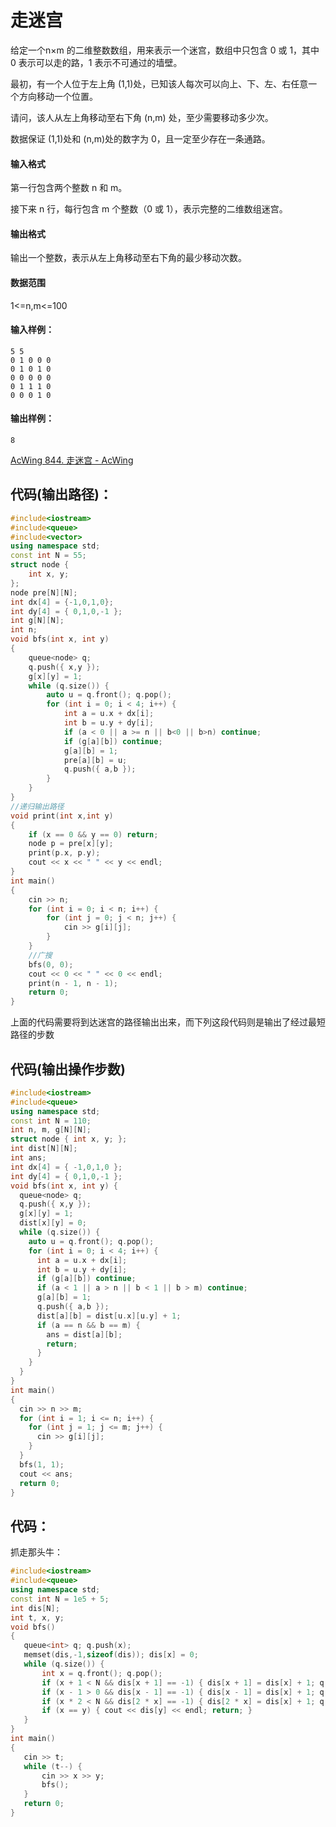 # 走迷宫

给定一个n×m 的二维整数数组，用来表示一个迷宫，数组中只包含 0 或 1，其中 0 表示可以走的路，1 表示不可通过的墙壁。

最初，有一个人位于左上角 (1,1)处，已知该人每次可以向上、下、左、右任意一个方向移动一个位置。

请问，该人从左上角移动至右下角 (n,m) 处，至少需要移动多少次。

数据保证 (1,1)处和 (n,m)处的数字为 0，且一定至少存在一条通路。

#### 输入格式

第一行包含两个整数 n 和 m。

接下来 n 行，每行包含 m 个整数（0 或 1），表示完整的二维数组迷宫。

#### 输出格式

输出一个整数，表示从左上角移动至右下角的最少移动次数。

#### 数据范围

1<=n,m<=100

#### 输入样例：

```
5 5
0 1 0 0 0
0 1 0 1 0
0 0 0 0 0
0 1 1 1 0
0 0 0 1 0
```

#### 输出样例：

```
8
```





[AcWing 844. 走迷宫 - AcWing](https://www.acwing.com/activity/content/problem/content/907/)

 ## 代码(输出路径)：

```cpp
#include<iostream>
#include<queue>
#include<vector>
using namespace std;
const int N = 55;
struct node {
	int x, y;
};
node pre[N][N];
int dx[4] = {-1,0,1,0};
int dy[4] = { 0,1,0,-1 };
int g[N][N];
int n;
void bfs(int x, int y)
{
	queue<node> q;
	q.push({ x,y });
	g[x][y] = 1;
	while (q.size()) {
		auto u = q.front(); q.pop();
		for (int i = 0; i < 4; i++) {
			int a = u.x + dx[i];
			int b = u.y + dy[i];
			if (a < 0 || a >= n || b<0 || b>n) continue;
			if (g[a][b]) continue;
			g[a][b] = 1;
			pre[a][b] = u;
			q.push({ a,b });
		}
	}
}
//递归输出路径
void print(int x,int y)
{
	if (x == 0 && y == 0) return;
	node p = pre[x][y];
	print(p.x, p.y);
	cout << x << " " << y << endl;
}
int main()
{
	cin >> n;
	for (int i = 0; i < n; i++) {
		for (int j = 0; j < n; j++) {
			cin >> g[i][j];
		}
	}
	//广搜
	bfs(0, 0);
	cout << 0 << " " << 0 << endl;
	print(n - 1, n - 1);
	return 0;
}
```



上面的代码需要将到达迷宫的路径输出出来，而下列这段代码则是输出了经过最短路径的步数

## 代码(输出操作步数)

```cpp
#include<iostream>
#include<queue>
using namespace std;
const int N = 110;
int n, m, g[N][N];
struct node { int x, y; };
int dist[N][N];
int ans;
int dx[4] = { -1,0,1,0 };
int dy[4] = { 0,1,0,-1 };
void bfs(int x, int y) {
  queue<node> q;
  q.push({ x,y });
  g[x][y] = 1;
  dist[x][y] = 0;
  while (q.size()) {
    auto u = q.front(); q.pop();
    for (int i = 0; i < 4; i++) {
      int a = u.x + dx[i];
      int b = u.y + dy[i];
      if (g[a][b]) continue;
      if (a < 1 || a > n || b < 1 || b > m) continue;
      g[a][b] = 1;
      q.push({ a,b });
      dist[a][b] = dist[u.x][u.y] + 1;
      if (a == n && b == m) {
        ans = dist[a][b];
        return;
      }
    }
  }
}
int main()
{
  cin >> n >> m;
  for (int i = 1; i <= n; i++) {
    for (int j = 1; j <= m; j++) {
      cin >> g[i][j];
    }
  }
  bfs(1, 1);
  cout << ans;
  return 0;
}
```









## 代码：

抓走那头牛：

 ```cpp
 #include<iostream>
 #include<queue>
 using namespace std;
 const int N = 1e5 + 5;
 int dis[N];
 int t, x, y;
 void bfs()
 {
 	queue<int> q; q.push(x);
 	memset(dis,-1,sizeof(dis)); dis[x] = 0;
 	while (q.size()) {
 		int x = q.front(); q.pop();
 		if (x + 1 < N && dis[x + 1] == -1) { dis[x + 1] = dis[x] + 1; q.push(x + 1); }
 		if (x - 1 > 0 && dis[x - 1] == -1) { dis[x - 1] = dis[x] + 1; q.push(x - 1); }
 		if (x * 2 < N && dis[2 * x] == -1) { dis[2 * x] = dis[x] + 1; q.push(2 * x); }
 		if (x == y) { cout << dis[y] << endl; return; }
 	}
 }
 int main()
 {
 	cin >> t;
 	while (t--) {
 		cin >> x >> y;
 		bfs();
 	}
 	return 0;
 }
 ```


